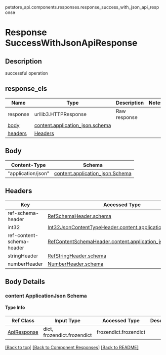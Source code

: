 petstore_api.components.responses.response_success_with_json_api_response
# Response SuccessWithJsonApiResponse

## Description
successful operation

## response_cls
Name | Type | Description  | Notes
------------- | ------------- | ------------- | -------------
response | urllib3.HTTPResponse | Raw response |
[body](#body) | [content.application_json.schema](#content-applicationjson-schema) |  |
[headers](#headers) | [Headers](#headers) |  |

## Body
Content-Type | Schema
------------ | -------
"application/json" | [content.application_json.Schema](#content-applicationjson-schema)

## Headers
Key | Accessed Type | Description  | Notes
------------- | ------------- | ------------- | -------------
ref-schema-header | [RefSchemaHeader.schema](../../components/headers/header_ref_schema_header.md#schema) | | 
int32 | [Int32JsonContentTypeHeader.content.application_json.schema](../../components/headers/header_int32_json_content_type_header.md#content-applicationjson-schema) | | 
ref-content-schema-header | [RefContentSchemaHeader.content.application_json.schema](../../components/headers/header_ref_content_schema_header.md#content-applicationjson-schema) | | 
stringHeader | [RefStringHeader.schema](../../components/headers/header_ref_string_header.md#schema) | | 
numberHeader | [NumberHeader.schema](../../components/headers/header_number_header.md#schema) | | optional

## Body Details
### content ApplicationJson Schema

#### Type Info
Ref Class | Input Type | Accessed Type | Description
--------- | ---------- | ------------- | ------------
[ApiResponse](../../components/schema/api_response.md) | dict, frozendict.frozendict | frozendict.frozendict |

[[Back to top]](#top) [[Back to Component Responses]](../../../README.md#Component-Responses) [[Back to README]](../../../README.md)
